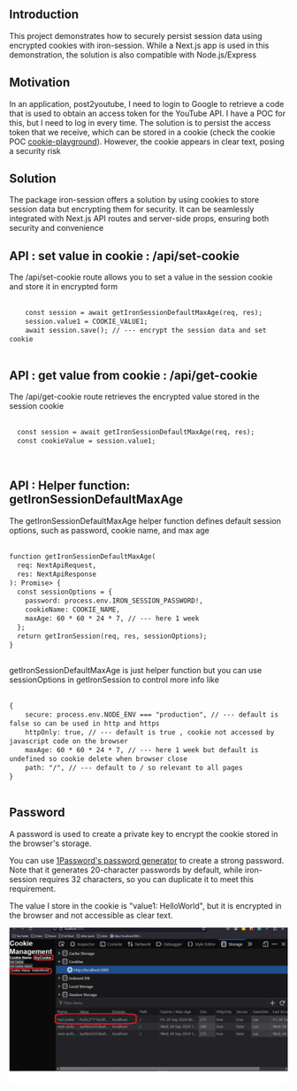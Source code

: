 <h2>Introduction</h2>
<p>This project demonstrates how to securely persist session data using encrypted cookies with iron-session. While a Next.js app is used in this demonstration, the solution is also compatible with Node.js/Express</p>

<h2>Motivation</h2>
<p>In an application, post2youtube, I need to login to Google to retrieve a code that is used to obtain an access token for the YouTube API. I have a POC for this, but I need to log in every time. The solution is to persist the access token that we receive, which can be stored in a cookie (check the cookie POC <a href=https://github.com/NathanKr/cookie-playground>cookie-playground</a>). However, the cookie appears in clear text, posing a security risk</p>


<h2>Solution</h2>
<p>The package iron-session offers a solution by using cookies to store session data but encrypting them for security. It can be seamlessly integrated with Next.js API routes and server-side props, ensuring both security and convenience</p>


<h2>API : set value in cookie : /api/set-cookie</h2>
<p>The /api/set-cookie route allows you to set a value in the session cookie and store it in encrypted form</p>

<pre>
<code class='language-typescript'>  
    const session = await getIronSessionDefaultMaxAge(req, res);
    session.value1 = COOKIE_VALUE1;
    await session.save(); // --- encrypt the session data and set cookie
</code>
</pre>

<h2>API : get value from cookie : /api/get-cookie</h2>
<p>The /api/get-cookie route retrieves the encrypted value stored in the session cookie</p>

<pre>
<code class='language-typescript'>  
  const session = await getIronSessionDefaultMaxAge(req, res);
  const cookieValue = session.value1;

</code>
</pre>

<h2>API : Helper function: getIronSessionDefaultMaxAge</h2>
<p>The getIronSessionDefaultMaxAge helper function defines default session options, such as password, cookie name, and max age</p>


<pre>
<code class='language-typescript'>  
function getIronSessionDefaultMaxAge(
  req: NextApiRequest,
  res: NextApiResponse
): Promise<IronSession<IronSessionData>> {
  const sessionOptions = {
    password: process.env.IRON_SESSION_PASSWORD!,
    cookieName: COOKIE_NAME,
    maxAge: 60 * 60 * 24 * 7, // --- here 1 week
  };
  return getIronSession<IronSessionData>(req, res, sessionOptions);
}
</code>
</pre>

<p>getIronSessionDefaultMaxAge is just helper function but you can use sessionOptions in getIronSession to control more info like </p>

<pre>
<code class='language-typescript'>  
{
    secure: process.env.NODE_ENV === "production", // --- default is false so can be used in http and https
    httpOnly: true, // --- default is true , cookie not accessed by javascript code on the browser
    maxAge: 60 * 60 * 24 * 7, // --- here 1 week but default is undefined so cookie delete when browser close
    path: "/", // --- default to / so relevant to all pages
}
</code>
</pre>


<h2>Password</h2>
<p> A password is used to create a private key to encrypt the cookie stored in the browser's storage.</p>

<p>You can use <a href="https://1password.com/password-generator">1Password's password generator</a> to create a strong password. Note that it generates 20-character passwords by default, while iron-session requires 32 characters, so you can duplicate it to meet this requirement.</p>

<p>The value I store in the cookie is "value1: HelloWorld", but it is encrypted in the browser and not accessible as clear text.</p>



<img src='https://github.com/NathanKr/next.js-iron-session-playground/blob/main/figs/cookie-encrypyted-by-iron-session.png?raw=true'>

